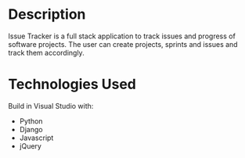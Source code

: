 # Description
Issue Tracker is a full stack application to track issues and progress of software projects.  The user can create projects, sprints and issues and track them accordingly.

# Technologies Used
Build in Visual Studio with:
- Python
- Django
- Javascript
- jQuery